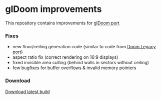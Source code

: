 # glDoom improvements  
This repository contains improvements for [glDoom port](http://gldoom.sourceforge.net/)
### Fixes
* new floor/ceiling generation code (similar to code from [Doom Legacy port](http://doomlegacy.sourceforge.net/))  
* aspect ratio fix (correct rendering on 16:9 displays)  
* fixed invisible area culling (behind walls in sectors without ceiling)  
* few bugfixes for buffer overflows & invalid memory pointers  
### Download  
[Download latest build](https://github.com/REDPOWAR/glDoom/releases)  
